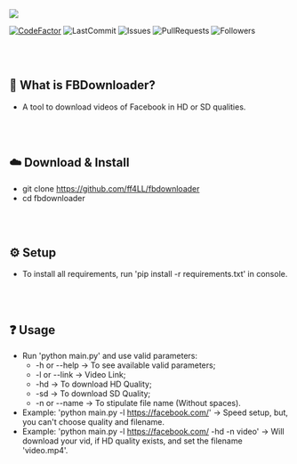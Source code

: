 <img src="https://i.imgur.com/lM9Et0A.png">

[![CodeFactor](https://www.codefactor.io/repository/github/ff4LL/fbdownloader/badge)](https://www.codefactor.io/repository/github/ff4LL/fbdownloader)
![LastCommit](https://img.shields.io/github/last-commit/ff4LL/fbdownloader)
![Issues](https://img.shields.io/github/issues/ff4LL/fbdownloader)
![PullRequests](https://img.shields.io/github/issues-pr/ff4LL/fbdownloader)
![Followers](https://img.shields.io/github/followers/ff4LL?label=Follow)

<br><br>

## 🤔 What is FBDownloader?
  - A tool to download videos of Facebook in HD or SD qualities.

<br><br>

## ☁️ Download & Install
  - git clone https://github.com/ff4LL/fbdownloader
  - cd fbdownloader
  
<br><br>

## ⚙️ Setup
  - To install all requirements, run 'pip install -r requirements.txt' in console.

<br><br>

## ❓ Usage
  - Run 'python main.py' and use valid parameters:
    - -h or --help -> To see available valid parameters;
    - -l or --link -> Video Link;
    - -hd -> To download HD Quality;
    - -sd -> To download SD Quality;
    - -n or --name -> To stipulate file name (Without spaces).
  - Example: 'python main.py -l https://facebook.com/' -> Speed setup, but, you can't choose quality and filename.
  - Example: 'python main.py -l https://facebook.com/ -hd -n video' -> Will download your vid, if HD quality exists, and set the filename 'video.mp4'.
